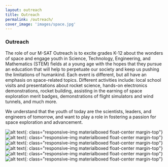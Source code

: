```yaml
---
layout: outreach
title: Outreach
permalink: /outreach/
cover_image: 'images/space.jpg'
---
```


### Outreach

The role of our M-SAT Outreach is to excite grades K-12 about the wonders of space and engage youth in Science, Technology, Engineering, and Mathematics (STEM) fields at a young age with the hopes that they pursue an education that will help to perpetuate our society and keep us pushing the limitations of humankind. Each event is different, but all have an emphasis on space-related topics. Different activities include: local school visits and presentations about rocket science, hands-on electronics demonstrations, rocket building, assisting in the earning of space exploration merit badges, demonstrations of flight simulators and wind tunnels, and much more.

We understand that the youth of today are the scientists, leaders, and engineers of tomorrow, and want to play a role in fostering a passion for space exploration and advancement.

![alt text](/~iprnq9/images/outreach/outreach1.jpg "Logo Title Text 1"){: class="responsive-img materialboxed float-center margin-top"}
![alt text](/~iprnq9/images/outreach/outreach2.jpg "Logo Title Text 1"){: class="responsive-img materialboxed float-center margin-top"}
![alt text](/~iprnq9/images/outreach/outreach3.jpg "Logo Title Text 1"){: class="responsive-img materialboxed float-center margin-top"}
![alt text](/~iprnq9/images/outreach/outreach4.jpg "Logo Title Text 1"){: class="responsive-img materialboxed float-center margin-top"}
![alt text](/~iprnq9/images/outreach/outreach5.jpg "Logo Title Text 1"){: class="responsive-img materialboxed float-center margin-top"}
![alt text](/~iprnq9/images/outreach/outreach6.jpg "Logo Title Text 1"){: class="responsive-img materialboxed float-center margin-top"}

